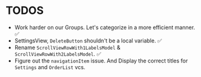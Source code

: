 #  TODOS

- Work harder on our Groups. Let's categorize in a more efficient manner. ✅
- SettingsView, `DeleteButton` shouldn't be a local variable. ✅
- Rename `ScrollViewRowWith1LabelsModel` & `ScrollViewRowWith2LabelsModel`. ✅
- Figure out the `navigationItem` issue. And Display the correct titles for `Settings` and `OrderList` vcs.

